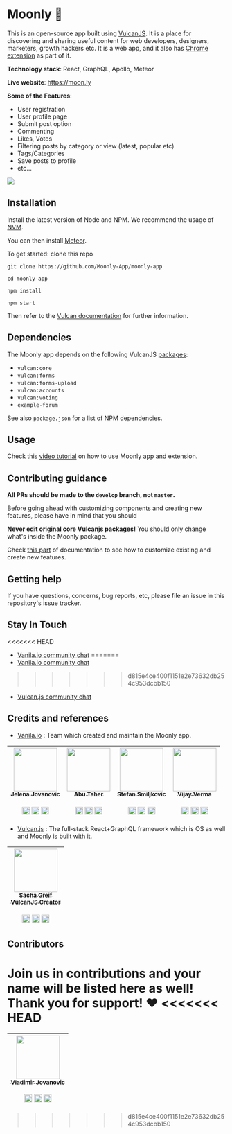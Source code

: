 # Moonly 🌙

This is an open-source app built using [VulcanJS](http://vulcanjs.org/). It is a place for discovering and sharing useful content for web developers, designers, marketers, growth hackers etc. 
It is a web app, and it also has [Chrome extension](https://github.com/Moonly-App/moonly-extension) as part of it. 

**Technology stack**: React, GraphQL, Apollo, Meteor

**Live website**: https://moon.ly

**Some of the Features**:

- User registration
- User profile page
- Submit post option
- Commenting
- Likes, Votes
- Filtering posts by category or view (latest, popular etc)
- Tags/Categories
- Save posts to profile
- etc...

![](https://i.imgur.com/I4y7TLL.png)


## Installation


Install the latest version of Node and NPM. We recommend the usage of [NVM](https://github.com/creationix/nvm/blob/master/README.md).

You can then install [Meteor](https://www.meteor.com/install).

To get started: clone this repo

```
git clone https://github.com/Moonly-App/moonly-app

cd moonly-app

npm install

npm start

```

Then refer to the [Vulcan documentation](http://docs.vulcanjs.org/) for further information.


## Dependencies

The Moonly app depends on the following VulcanJS [packages](https://github.com/Moonly-App/moonly-app/blob/master/packages/moonly/package.js#L7-L15):

- `vulcan:core`
- `vulcan:forms`
- `vulcan:forms-upload`
- `vulcan:accounts`
- `vulcan:voting`
- `example-forum`

See also `package.json` for a list of NPM dependencies.


## Usage

Check this [video tutorial](https://www.youtube.com/watch?v=-Ndiqsoza1E) on how to use Moonly app and extension.



## Contributing guidance

**All PRs should be made to the `develop` branch, not `master`.**

Before going ahead with customizing components and creating new features, please have in mind that you should

**Never edit original core Vulcanjs packages!** You should only change what's inside the Moonly package.

Check [this part](http://docs.vulcanjs.org/example-customization.html) of documentation to see how to customize existing and create new features.


## Getting help

If you have questions, concerns, bug reports, etc, please file an issue in this repository's issue tracker. 

## Stay In Touch

<<<<<<< HEAD
- [Vanila.io community chat](https://chat.vanila.io)
=======
- [Vanila.io community chat](https://chat.vanila.io/channel/moonly-os)
>>>>>>> d815e4ce400f1151e2e73632db254c953dcbb150
- [Vulcan.js community chat](http://slack.vulcanjs.org/)

## Credits and references

- [Vanila.io](https://vanila.io) : Team which created and maintain the Moonly app.

| [<img src="https://instagram.fbeg2-1.fna.fbcdn.net/vp/5a92d144cd10f29b0922f812317f2175/5B6F166C/t51.2885-15/e35/30086970_2052232795048853_1375623066507280384_n.jpg" width="100px;"/><br /><sub><b>Jelena Jovanovic</b></sub>](https://github.com/jelenajjo)<br /><br />[<img src="https://cdn4.iconfinder.com/data/icons/social-media-icons-the-circle-set/48/instagram_circle-256.png" width="18px;"/>](https://instagram.com/plavookac) [<img src="https://cdn4.iconfinder.com/data/icons/social-media-icons-the-circle-set/48/twitter_circle-256.png" width="18px;"/>](https://twitter.com/plavookac) [<img src="https://cdn4.iconfinder.com/data/icons/social-media-icons-the-circle-set/48/youtube_circle-256.png" width="18px;"/>](https://youtube.com/c/plavookac) | [<img src="https://scontent.fbeg2-1.fna.fbcdn.net/v/t1.0-9/16938831_1876864695931222_8322976474409168010_n.jpg?_nc_cat=0&oh=a7ba5c1965053059d9c6d21c029f2c9f&oe=5B27E09D" width="100px;"/><br /><sub><b>Abu Taher</b></sub>](https://github.com/entrptaher)<br /><br />[<img src="https://cdn4.iconfinder.com/data/icons/social-media-icons-the-circle-set/48/instagram_circle-256.png" width="18px;"/>](https://instagram.com/entrptaher) [<img src="https://cdn4.iconfinder.com/data/icons/social-media-icons-the-circle-set/48/twitter_circle-256.png" width="18px;"/>](https://twitter.com/entrptaher) [<img src="https://cdn4.iconfinder.com/data/icons/social-media-icons-the-circle-set/48/facebook_circle-256.png" width="18px;"/>](https://www.facebook.com/entrptaher) | [<img src="https://scontent.fbeg2-1.fna.fbcdn.net/v/t1.0-9/21558004_273521776497426_8560203209024488486_n.jpg?_nc_cat=0&oh=dd03f038949aaface87e72dca5e67642&oe=5B5B2282" width="100px;"/><br /><sub><b>Stefan Smiljkovic</b></sub>](https://www.github.com/shtefcs)<br /><br />[<img src="https://cdn4.iconfinder.com/data/icons/social-media-icons-the-circle-set/48/linkedin_circle-256.png" width="18px;"/>](https://www.linkedin.com/in/stefan-smiljkovic-196abb30/) [<img src="https://cdn4.iconfinder.com/data/icons/social-media-icons-the-circle-set/48/twitter_circle-256.png" width="18px;"/>](https://twitter.com/shtefcs) [<img src="https://cdn4.iconfinder.com/data/icons/social-media-icons-the-circle-set/48/facebook_circle-256.png" width="18px;"/>](https://www.facebook.com/stefan.smiljkovic) | [<img src="https://scontent.fbeg2-1.fna.fbcdn.net/v/t1.0-9/19399552_997949183640937_5308095789826269421_n.jpg?_nc_cat=0&oh=df8d78374f0a47ec3adb8d846a1f8ed4&oe=5B5403AE" width="100px;"/><br /><sub><b>Vijay Verma</b></sub>](http://vijayverma.co/)<br /><br /> [<img src="https://cdn4.iconfinder.com/data/icons/social-media-icons-the-circle-set/48/instagram_circle-256.png" width="18px;"/>](https://instagram.com/realvjy) [<img src="https://cdn4.iconfinder.com/data/icons/social-media-icons-the-circle-set/48/twitter_circle-256.png" width="18px;"/>](https://twitter.com/realvjy) [<img src="https://cdn1.iconfinder.com/data/icons/social-icon-1-1/512/social_style_1_dribb-256.png" width="18px;"/>](https://www.dribbble.com/realvjy)|
| :---: | :---: | :---: | :---: |
  
- [Vulcan.js](https://vulcanjs.org) : The full-stack React+GraphQL framework which is OS as well and Moonly is built with it.
  
| [<img src="https://pbs.twimg.com/profile_images/2487116271/j8ehsrukq7v6bh6tswfc_400x400.png" width="100px;"/><br /><sub><b>Sacha Greif<br/>VulcanJS Creator</b></sub>](https://github.com/SachaG)<br /><br />[<img src="https://cdn4.iconfinder.com/data/icons/social-media-icons-the-circle-set/48/instagram_circle-256.png" width="18px;"/>](https://instagram.com/sachagreif) [<img src="https://cdn4.iconfinder.com/data/icons/social-media-icons-the-circle-set/48/twitter_circle-256.png" width="18px;"/>](https://twitter.com/SachaGreif) [<img src="https://cdn1.iconfinder.com/data/icons/social-icon-1-1/512/social_style_1_dribb-256.png" width="18px;"/>](https://dribbble.com/c/sacha) |
  | :---: |

## Contributors

Join us in contributions and your name will be listed here as well! Thank you for support! :heart: 
<<<<<<< HEAD
=======

| [<img src="https://pbs.twimg.com/profile_images/895037829864194048/KKK42V6J_400x400.jpg" width="100px;"/><br /><sub><b>Vladimir Jovanovic</b></sub>](https://github.com/VladimirDev93)<br /><br />[<img src="https://cdn4.iconfinder.com/data/icons/social-media-icons-the-circle-set/48/instagram_circle-256.png" width="18px;"/>](https://instagram.com/whyse_man) [<img src="https://cdn4.iconfinder.com/data/icons/social-media-icons-the-circle-set/48/twitter_circle-256.png" width="18px;"/>](https://twitter.com/_WhyseMan_) [<img src="https://cdn4.iconfinder.com/data/icons/social-media-icons-the-circle-set/48/linkedin_circle-256.png" width="18px;"/>](https://www.linkedin.com/in/vladimirdev/)|
| :---: |
>>>>>>> d815e4ce400f1151e2e73632db254c953dcbb150
